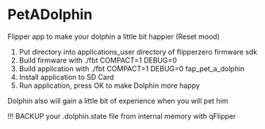 # PetADolphin
Flipper app to make your dolphin a little bit happier (Reset mood)

1. Put directory into applications_user directory of flipperzero firmware sdk
2. Build firmware with ./fbt COMPACT=1 DEBUG=0
3. Build application with ./fbt COMPACT=1 DEBUG=0 fap_pet_a_dolphin
4. Install application to SD Card
5. Run application, press OK to make Dolphin more happy

Dolphin also will gain a little bit of experience when you will pet him

!!! BACKUP your .dolphin.state file from internal memory with qFlipper
